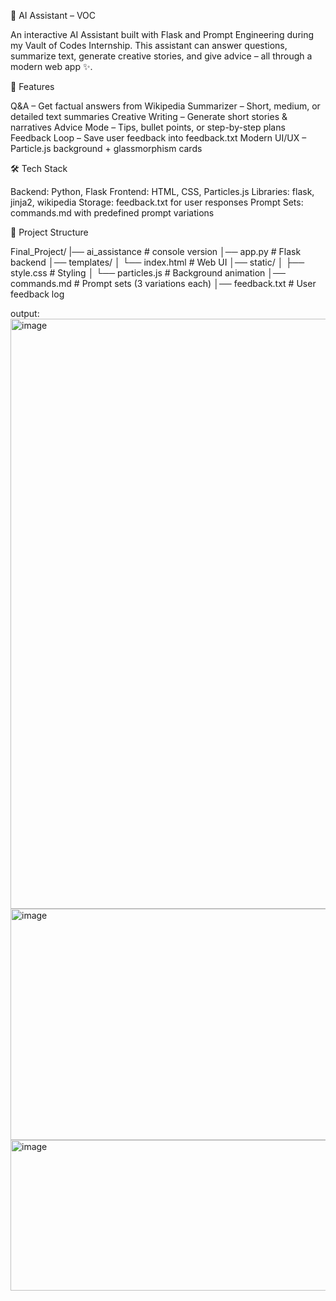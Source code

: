 🤖 AI Assistant – VOC

An interactive AI Assistant built with Flask and Prompt Engineering during my Vault of Codes Internship.
This assistant can answer questions, summarize text, generate creative stories, and give advice – all through a modern web app ✨.

📌 Features

Q&A – Get factual answers from Wikipedia
Summarizer – Short, medium, or detailed text summaries
Creative Writing – Generate short stories & narratives
Advice Mode – Tips, bullet points, or step-by-step plans
Feedback Loop – Save user feedback into feedback.txt
Modern UI/UX – Particle.js background + glassmorphism cards

🛠️ Tech Stack

Backend: Python, Flask
Frontend: HTML, CSS, Particles.js
Libraries: flask, jinja2, wikipedia
Storage: feedback.txt for user responses
Prompt Sets: commands.md with predefined prompt variations

📂 Project Structure

Final_Project/
|── ai_assistance           # console version
│── app.py                  # Flask backend
│── templates/
│    └── index.html         # Web UI
│── static/
│    ├── style.css          # Styling
│    └── particles.js       # Background animation
│── commands.md             # Prompt sets (3 variations each)
│── feedback.txt            # User feedback log

output:
<img width="987" height="944" alt="image" src="https://github.com/user-attachments/assets/3f25e992-402b-44d7-b246-05524d785f4c" />
<img width="894" height="370" alt="image" src="https://github.com/user-attachments/assets/e303eead-f506-4766-b222-a3e1098a4314" />
<img width="890" height="241" alt="image" src="https://github.com/user-attachments/assets/3873d84e-05c6-4343-b080-d6806747af33" />


